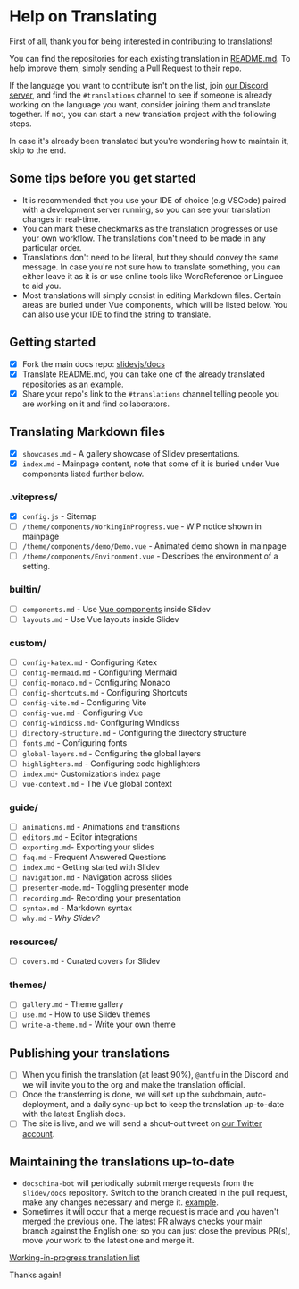 # Help on Translating

<!-- For translations maintainers: You don't need to translate this port -->

First of all, thank you for being interested in contributing to translations!

You can find the repositories for each existing translation in [README.md](./README.md). To help improve them, simply sending a Pull Request to their repo.

If the language you want to contribute isn't on the list, join [our Discord server](https://chat.sli.dev), and find the `#translations` channel to see if someone is already working on the language you want, consider joining them and translate together. If not, you can start a new translation project with the following steps.

In case it's already been translated but you're wondering how to maintain it, skip to the end.
## Some tips before you get started
- It is recommended that you use your IDE of choice (e.g VSCode) paired with a development server running, so you can see your translation changes in real-time.
- You can mark these checkmarks as the translation progresses or use your own workflow. The translations don't need to be made in any particular order.
- Translations don't need to be literal, but they should convey the same message. In case you're not sure how to translate something, you can either leave it as it is or use online tools like WordReference or Linguee to aid you.
- Most translations will simply consist in editing Markdown files. Certain areas are buried under Vue components, which will be listed below. You can also use your IDE to find the string to translate.

## Getting started

- [x] Fork the main docs repo: [slidevjs/docs](https://github.com/slidevjs/docs)
- [x] Translate README.md, you can take one of the already translated repositories as an example.
- [x] Share your repo's link to the `#translations` channel telling people you are working on it and find collaborators. 

## Translating Markdown files

- [x] `showcases.md` - A gallery showcase of Slidev presentations.
- [x] `index.md` - Mainpage content, note that some of it is buried under Vue components listed further below.

### .vitepress/

- [x] `config.js` - Sitemap
- [ ] `/theme/components/WorkingInProgress.vue` - WIP notice shown in mainpage
- [ ] `/theme/components/demo/Demo.vue` - Animated demo shown in mainpage
- [ ] `/theme/components/Environment.vue` - Describes the environment of a setting.

### builtin/

- [ ] `components.md` - Use [Vue components](https://v3.vuejs.org/guide/component-basics.html) inside Slidev
- [ ] `layouts.md` - Use Vue layouts inside Slidev

### custom/

- [ ] `config-katex.md` - Configuring Katex
- [ ] `config-mermaid.md` - Configuring Mermaid
- [ ] `config-monaco.md` - Configuring Monaco
- [ ] `config-shortcuts.md` - Configuring Shortcuts
- [ ] `config-vite.md` - Configuring Vite
- [ ] `config-vue.md` - Configuring Vue
- [ ] `config-windicss.md`- Configuring Windicss
- [ ] `directory-structure.md` - Configuring the directory structure
- [ ] `fonts.md` - Configuring fonts
- [ ] `global-layers.md` - Configuring the global layers
- [ ] `highlighters.md` - Configuring code highlighters
- [ ] `index.md`- Customizations index page
- [ ] `vue-context.md` - The Vue global context

### guide/

- [ ] `animations.md` - Animations and transitions
- [ ] `editors.md` - Editor integrations
- [ ] `exporting.md`- Exporting your slides
- [ ] `faq.md` - Frequent Answered Questions
- [ ] `index.md` - Getting started with Slidev
- [ ] `navigation.md` - Navigation across slides
- [ ] `presenter-mode.md`- Toggling presenter mode
- [ ] `recording.md`- Recording your presentation
- [ ] `syntax.md` - Markdown syntax
- [ ] `why.md` - _Why Slidev?_

### resources/

- [ ] `covers.md` - Curated covers for Slidev

### themes/

- [ ] `gallery.md` - Theme gallery
- [ ] `use.md` - How to use Slidev themes
- [ ] `write-a-theme.md` - Write your own theme

## Publishing your translations

- [ ] When you finish the translation (at least 90%), `@antfu` in the Discord and we will invite you to the org and make the translation official.
- [ ] Once the transferring is done, we will set up the subdomain, auto-deployment, and a daily sync-up bot to keep the translation up-to-date with the latest English docs.
- [ ] The site is live, and we will send a shout-out tweet on [our Twitter account](https://twitter.com/Slidevjs).

## Maintaining the translations up-to-date

- `docschina-bot` will periodically submit merge requests from the `slidev/docs` repository. Switch to the branch created in the pull request, make any changes necessary and merge it. [example](https://github.com/slidevjs/docs-fr/pull/13).
- Sometimes it will occur that a merge request is made and you haven't merged the previous one. The latest PR always checks your main branch against the English one; so you can just close the previous PR(s), move your work to the latest one and merge it.


[Working-in-progress translation list](https://discord.com/channels/851817370623410197/851822360955977760/852614294017146900)

Thanks again!
